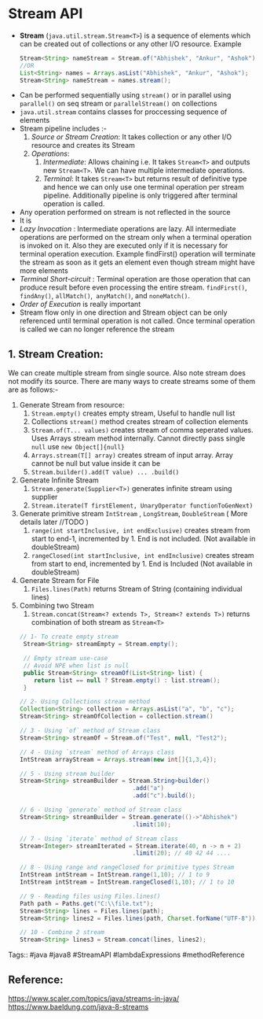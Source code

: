 # Stream API

- **Stream** (`java.util.stream.Stream<T>`) is a sequence of elements which can be created out of collections or any other I/O resource. Example 
	```java
	Stream<String> nameStream = Stream.of("Abhishek", "Ankur", "Ashok");
    //OR
	List<String> names = Arrays.asList("Abhishek", "Ankur", "Ashok");
	Stream<String> nameStream = names.stream();
	```
- Can be performed sequentially using `stream()` or in parallel using `parallel()` on seq stream or `parallelStream()` on collections
- `java.util.stream` contains classes for proccessing sequence of elements
- Stream pipeline includes :-
	1. *Source or Stream Creation*: It takes collection or any other I/O resource and creates its Stream
	2. *Operations*: 
		1. *Intermediate*: Allows chaining i.e. It takes `Stream<T>` and outputs new `Stream<T>`. We can  have multiple intermediate operations.
		2. *Terminal*: It takes `Stream<T>` but returns result of definitive type and hence we can only use one terminal operation per stream pipeline. Additionally pipeline is only triggered after terminal operation is called.
- Any operation performed on stream is not reflected in the source
- It is
- *Lazy Invocation* : Intermediate operations are lazy. All intermediate operations are performed on the stream only when a terminal operation is invoked on it. Also they are executed only if it is necessary for terminal operation execution. Example findFirst() operation will terminate the stream as soon as it gets an element even though stream might have more elements
- *Terminal Short-circuit* : Terminal operation are those operation that can produce result before even processing the entire stream. `findFirst()`, `findAny()`, `allMatch()`,` anyMatch()`, and `noneMatch()`.
- *Order of Execution* is really important 
- Stream flow only in one direction and Stream object can be only referenced until terminal operation is not called. Once terminal operation is called we can no longer reference the stream

## 1. Stream Creation:
 We can create multiple stream from single source. Also note stream does not modify its source. There are many ways to create streams some of them are as follows:-
 1. Generate Stream from resource: 
	 1. `Stream.empty()` creates empty stream, Useful to handle null list
	 2. Collections `stream()` method creates stream of collection elements
	 3. `Stream.of(T... values)` creates stream of comma seperated values. Uses Arrays stream method internally.  Cannot directly pass single `null` use `new Object[]{null}`
	 4. `Arrays.stream(T[] array)` creates stream of input array. Array cannot be null but value inside it can be
	 5. `Stream.builder().add(T value) ... .build()` 
 2.  Generate Infinite Stream
	 1. `Stream.generate(Supplier<T>)` generates infinite stream using supplier
	 2. `Stream.iterate(T firstElement, UnaryOperator functionToGenNext)`
 3. Generate primitive stream `IntStream` , `LongStream`, `DoubleStream` ( More details later //TODO )
	 1. `range(int startInclusive, int endExclusive)` creates stream from start to end-1, incremented by 1. End is not included. (Not available in doubleStream)
	 2. `rangeClosed(int startInclusive, int endInclusive)` creates stream from start to end, incremented by 1. End is Included (Not available in doubleStream)
 4. Generate Stream for File
	 1. `Files.lines(Path)` returns Stream of String (containing individual lines)
 5. Combining two Stream 
	 1. `Stream.concat(Stream<? extends T>, Stream<? extends T>)` returns combination of both stream as `Stream<T>` 
    ```java
    // 1- To create empty stream
	 Stream<String> streamEmpty = Stream.empty();
	
	 // Empty stream use-case
	 // Avoid NPE when list is null
	 public Stream<String> streamOf(List<String> list) {
		return list == null ? Stream.empty() : list.stream(); 
	 }

	// 2- Using Collections stream method
	Collection<String> collection = Arrays.asList("a", "b", "c"); 
	Stream<String> streamOfCollection = collection.stream()

	// 3 - Using `of` method of Stream class
	Stream<String> streamOf = Stream.of("Test", null, "Test2");

	// 4 - Using `stream` method of Arrays class
	IntStream arrayStream = Arrays.stream(new int[]{1,3,4});

	// 5 - Using stream builder
	Stream<String> streamBuilder = Stream.String>builder()
									.add("a")
									.add("c").build();

	// 6 - Using `generate` method of Stream class
	Stream<String> streamBuilder = Stream.generate(()->"Abhishek")
									.limit(10);

	// 7 - Using `iterate` method of Stream class
	Stream<Integer> streamIterated = Stream.iterate(40, n -> n + 2)
									.limit(20); // 40 42 44 ....

	// 8 - Using range and rangeClosed for primitive types Stream
	IntStream intStream = IntStream.range(1,10); // 1 to 9
	IntStream intStream = IntStream.rangeClosed(1,10); // 1 to 10

	// 9 - Reading files using Files.lines()
	Path path = Paths.get("C:\\file.txt"); 
	Stream<String> lines = Files.lines(path); 
	Stream<String> lines2 = Files.lines(path, Charset.forName("UTF-8"));

	// 10 - Combine 2 stream
	Stream<String> lines3 = Stream.concat(lines, lines2);
	```

Tags:: #java #java8 #StreamAPI #lambdaExpressions #methodReference 

## Reference: 
https://www.scaler.com/topics/java/streams-in-java/
https://www.baeldung.com/java-8-streams